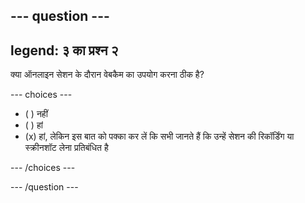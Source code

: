 --- question ---
---
legend: ३ का प्रश्न २
---

क्या ऑनलाइन सेशन के दौरान वेबकैम का उपयोग करना ठीक है?

--- choices ---

- ( ) नहीं
- ( ) हां
- (x) हां, लेकिन इस बात को पक्का कर लें कि सभी जानते हैं कि उन्हें सेशन की रिकॉर्डिंग या स्क्रीनशॉट लेना प्रतिबंधित है

--- /choices ---

--- /question ---
